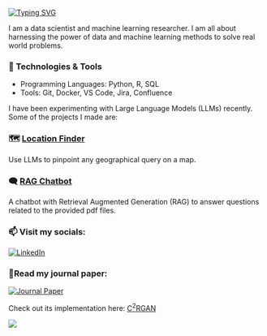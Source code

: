 [![Typing SVG](https://readme-typing-svg.demolab.com?font=Fira+Code&pause=1000&width=435&lines=Hello%2C+I+am+Bilal%F0%9F%91%8B)](https://git.io/typing-svg)

I am a data scientist and machine learning researcher. I am all about harnessing the power of data and machine learning methods to solve real world problems.

### 🔧 Technologies & Tools
- Programming Languages: Python, R, SQL
- Tools: Git, Docker, VS Code, Jira, Confluence

I have been experimenting with Large Language Models (LLMs) recently. Some of the projects I made are:

### 🗺️ [Location Finder](https://github.com/muhdbilal/location_finder)
Use LLMs to pinpoint any geographical query on a map.

### 🗨️ [RAG Chatbot](https://github.com/muhdbilal/llm-chatbot)
A chatbot with Retrieval Augmented Generation (RAG) to answer questions related to the provided pdf files.

### 📫 Visit my socials:
[![LinkedIn](https://img.shields.io/badge/LinkedIn-blue?logo=linkedin)](https://linkedin.com/in/mhdbilal) 

### 📃Read my journal paper:
[![Journal Paper](https://img.shields.io/badge/Link_to_paper-MDPI-Green)](https://www.mdpi.com/1996-1073/16/4/1636)

Check out its implementation here: [C<sup>2</sup>RGAN](https://github.com/muhdbilal/C2RGAN)

<img align="left" src = "https://github-readme-stats.vercel.app/api/top-langs/?username=muhdbilal&hide_border=true&layout=compact&theme=blueberry">

<!--
<a href="https://github.com/muhdbilal" style="text-decoration: none;">
    <picture>
        <source
            srcset="https://github-readme-stats-jd-blush.vercel.app/api?username=muhdbilal&show_icons=true&theme=dark&bg_color=0d1117&hide_border=true&count_private=true&card_width=250"
            media="(prefers-color-scheme: dark)"
        />
        <source
            srcset="https://github-readme-stats-jd-blush.vercel.app/api?username=muhdbilal&show_icons=true&title_color=000&hide_border=true&count_private=true&card_width=250"
            media="(prefers-color-scheme: light), (prefers-color-scheme: no-preference)"
        />
        <img height=180 align="center" src="https://github-readme-stats-jd-blush.vercel.app/api?username=muhdbilal&show_icons=true&title_color=000&hide_border=true&count_private=true&card_width=250" />
    </picture>
    <picture>
        <source
            srcset="https://github-readme-stats.vercel.app/api/top-langs?username=muhdbilal&hide=jupyter%20notebook&layout=compact&theme=dark&bg_color=0d1117&hide_border=true&langs_count=8&card_width=250"
            media="(prefers-color-scheme: dark)"
        />
        <source
            srcset="https://github-readme-stats.vercel.app/api/top-langs?username=muhdbilal&layout=compact&title_color=000&hide_border=true&langs_count=8&card_width=250&hide=jupyter%20notebook"
            media="(prefers-color-scheme: light), (prefers-color-scheme: no-preference)"
        />
        <img height=180 align="center" src="https://github-readme-stats.app/api/top-langs?username=muhdbilal&hide=jupyter%20notebook&layout=compact&title_color=000&hide_border=true&langs_count=8&card_width=250" />
    </picture>
</a>
-->

<!--
<img align="left" src = "https://github-readme-stats.vercel.app/api?username=muhdbilal&show_icons=true&include_all_commits=true&count_private=true&hide_border=true&theme=blueberry"> 
-->

<!--
**muhdbilal/muhdbilal** is a ✨ _special_ ✨ repository because its `README.md` (this file) appears on your GitHub profile.

Here are some ideas to get you started:

- 🔭 I’m currently working on ...
- 🌱 I’m currently learning ...
- 👯 I’m looking to collaborate on ...
- 🤔 I’m looking for help with ...
- 💬 Ask me about ...
- 📫 How to reach me: ...
- 😄 Pronouns: ...
- ⚡ Fun fact: ...
-->
